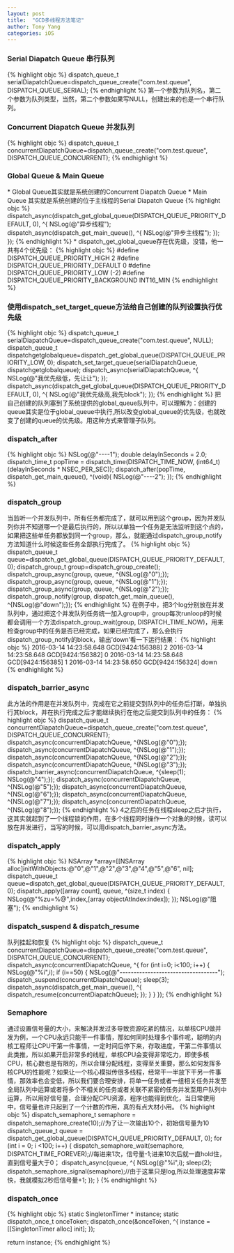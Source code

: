 ```yaml
---
layout: post
title:  "GCD多线程方法笔记"
author: Tony Yang
categories: iOS
---
```


<h3>Serial Diapatch Queue 串行队列</h3>
{% highlight objc %}
dispatch_queue_t serialDiapatchQueue=dispatch_queue_create("com.test.queue", DISPATCH_QUEUE_SERIAL);
{% endhighlight %}
第一个参数为队列名，第二个参数为队列类型，当然，第二个参数如果写NULL，创建出来的也是一个串行队列。


<h3>Concurrent Diapatch Queue 并发队列</h3>
{% highlight objc %}
dispatch_queue_t concurrentDiapatchQueue=dispatch_queue_create("com.test.queue", DISPATCH_QUEUE_CONCURRENT);
{% endhighlight %}


<h3>Global Queue & Main Queue</h3>
* Global Queue其实就是系统创建的Concurrent Diapatch Queue
* Main Queue 其实就是系统创建的位于主线程的Serial Diapatch Queue
{% highlight objc %}
dispatch_async(dispatch_get_global_queue(DISPATCH_QUEUE_PRIORITY_DEFAULT, 0), ^{
    NSLog(@"异步线程");
    dispatch_async(dispatch_get_main_queue(), ^{
        NSLog(@"异步主线程");
    });
});
{% endhighlight %}
* dispatch_get_global_queue存在优先级，没错，他一共有4个优先级：
{% highlight objc %}
#define DISPATCH_QUEUE_PRIORITY_HIGH 2
#define DISPATCH_QUEUE_PRIORITY_DEFAULT 0
#define DISPATCH_QUEUE_PRIORITY_LOW (-2)
#define DISPATCH_QUEUE_PRIORITY_BACKGROUND INT16_MIN
{% endhighlight %}


<h3>使用dispatch_set_target_queue方法给自己创建的队列设置执行优先级</h3>
{% highlight objc %}
dispatch_queue_t serialDiapatchQueue=dispatch_queue_create("com.test.queue", NULL);
dispatch_queue_t dispatchgetglobalqueue=dispatch_get_global_queue(DISPATCH_QUEUE_PRIORITY_LOW, 0);
dispatch_set_target_queue(serialDiapatchQueue, dispatchgetglobalqueue);
dispatch_async(serialDiapatchQueue, ^{
    NSLog(@"我优先级低，先让让");
});
dispatch_async(dispatch_get_global_queue(DISPATCH_QUEUE_PRIORITY_DEFAULT, 0), ^{
    NSLog(@"我优先级高,我先block");
});
{% endhighlight %}
把自己创建的队列塞到了系统提供的global_queue队列中，可以理解为：创建的queue其实是位于global_queue中执行,所以改变global_queue的优先级，也就改变了创建的queue的优先级。用这种方式来管理子队列。


<h3>dispatch_after</h3>
{% highlight objc %}
NSLog(@"----1");
double delayInSeconds = 2.0;
dispatch_time_t popTime = dispatch_time(DISPATCH_TIME_NOW, (int64_t)(delayInSeconds * NSEC_PER_SEC));
dispatch_after(popTime, dispatch_get_main_queue(), ^(void){
    NSLog(@"----2");
});
{% endhighlight %}


<h3>dispatch_group</h3>
当监听一个并发队列中，所有任务都完成了，就可以用到这个group，因为并发队列你并不知道哪一个是最后执行的，所以以单独一个任务是无法监听到这个点的，如果把这些单任务都放到同一个group，那么，就能通过dispatch_group_notify方法知道什么时候这些任务全部执行完成了。
{% highlight objc %}
dispatch_queue_t queue=dispatch_get_global_queue(DISPATCH_QUEUE_PRIORITY_DEFAULT, 0);
dispatch_group_t group=dispatch_group_create();
dispatch_group_async(group, queue, ^{NSLog(@"0");});
dispatch_group_async(group, queue, ^{NSLog(@"1");});
dispatch_group_async(group, queue, ^{NSLog(@"2");});
dispatch_group_notify(group, dispatch_get_main_queue(), ^{NSLog(@"down");});
{% endhighlight %}
在例子中，把3个log分别放在并发队列中，通过把这个并发队列任务统一加入group中，group每次runloop的时候都会调用一个方法dispatch_group_wait(group, DISPATCH_TIME_NOW)，用来检查group中的任务是否已经完成，如果已经完成了，那么会执行dispatch_group_notify的block，输出’down’看一下运行结果：
{% highlight objc %}
2016-03-14 14:23:58.648 GCD[9424:156388] 2
2016-03-14 14:23:58.648 GCD[9424:156382] 0
2016-03-14 14:23:58.648 GCD[9424:156385] 1
2016-03-14 14:23:58.650 GCD[9424:156324] down
{% endhighlight %}

<h3>dispatch_barrier_async</h3>
此方法的作用是在并发队列中，完成在它之前提交到队列中的任务后打断，单独执行其block，并在执行完成之后才能继续执行在他之后提交到队列中的任务：
{% highlight objc %}
dispatch_queue_t concurrentDiapatchQueue=dispatch_queue_create("com.test.queue", DISPATCH_QUEUE_CONCURRENT);
dispatch_async(concurrentDiapatchQueue, ^{NSLog(@"0");});
dispatch_async(concurrentDiapatchQueue, ^{NSLog(@"1");});
dispatch_async(concurrentDiapatchQueue, ^{NSLog(@"2");});
dispatch_async(concurrentDiapatchQueue, ^{NSLog(@"3");});
dispatch_barrier_async(concurrentDiapatchQueue, ^{sleep(1); NSLog(@"4");});
dispatch_async(concurrentDiapatchQueue, ^{NSLog(@"5");});
dispatch_async(concurrentDiapatchQueue, ^{NSLog(@"6");});
dispatch_async(concurrentDiapatchQueue, ^{NSLog(@"7");});
dispatch_async(concurrentDiapatchQueue, ^{NSLog(@"8");});
{% endhighlight %}
4之后的任务在线程sleep之后才执行，这其实就起到了一个线程锁的作用，在多个线程同时操作一个对象的时候，读可以放在并发进行，当写的时候，可以用dispatch_barrier_async方法。


<h3>dispatch_apply</h3>
{% highlight objc %}
NSArray *array=[[NSArray alloc]initWithObjects:@"0",@"1",@"2",@"3",@"4",@"5",@"6", nil];
dispatch_queue_t queue=dispatch_get_global_queue(DISPATCH_QUEUE_PRIORITY_DEFAULT, 0);
dispatch_apply([array count], queue, ^(size_t index) {
    NSLog(@"%zu=%@",index,[array objectAtIndex:index]);
});
NSLog(@"阻塞");
{% endhighlight %}


<h3>dispatch_suspend & dispatch_resume</h3>
队列挂起和恢复
{% highlight objc %}
dispatch_queue_t concurrentDiapatchQueue=dispatch_queue_create("com.test.queue", DISPATCH_QUEUE_CONCURRENT);
dispatch_async(concurrentDiapatchQueue, ^{
    for (int i=0; i<100; i++)
    {
        NSLog(@"%i",i);
        if (i==50)
        {
            NSLog(@"-----------------------------------");
            dispatch_suspend(concurrentDiapatchQueue);
            sleep(3);
            dispatch_async(dispatch_get_main_queue(), ^{
                dispatch_resume(concurrentDiapatchQueue);
            });
        }
    }
});
{% endhighlight %}


<h3>Semaphore</h3>
通过设置信号量的大小，来解决并发过多导致资源吃紧的情况，以单核CPU做并发为例，一个CPU永远只能干一件事情，那如何同时处理多个事件呢，聪明的内核工程师让CPU干第一件事情，一定时间后停下来，存取进度，干第二件事情以此类推，所以如果开启非常多的线程，单核CPU会变得非常吃力，即使多核CPU，核心数也是有限的，所以合理分配线程，变得至关重要，那么如何发挥多核CPU的性能呢？如果让一个核心模拟传很多线程，经常干一半放下干另一件事情，那效率也会变低，所以我们要合理安排，将单一任务或者一组相关任务并发至全局队列中运算或者将多个不相关的任务或者关联不紧密的任务并发至用户队列中运算，所以用好信号量，合理分配CPU资源，程序也能得到优化，当日常使用中，信号量也许只起到了一个计数的作用，真的有点大材小用。
{% highlight objc %}
dispatch_semaphore_t semaphore = dispatch_semaphore_create(10);//为了让一次输出10个，初始信号量为10
dispatch_queue_t queue = dispatch_get_global_queue(DISPATCH_QUEUE_PRIORITY_DEFAULT, 0);
for (int i = 0; i <100; i++)
{
    dispatch_semaphore_wait(semaphore, DISPATCH_TIME_FOREVER);//每进来1次，信号量-1;进来10次后就一直hold住，直到信号量大于0；
    dispatch_async(queue, ^{
        NSLog(@"%i",i);
        sleep(2);
        dispatch_semaphore_signal(semaphore);//由于这里只是log,所以处理速度非常快，我就模拟2秒后信号量+1;
    });
}
{% endhighlight %}

<h3>dispatch_once</h3>
{% highlight objc %}
static SingletonTimer * instance;
static dispatch_once_t onceToken;
dispatch_once(&onceToken, ^{
    instance = [[SingletonTimer alloc] init];
});

return instance;
{% endhighlight %}
